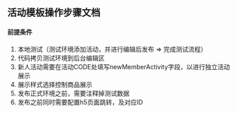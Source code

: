 ## 活动模板操作步骤文档
#### 前提条件
1. 本地测试（测试环境添加活动，并进行编辑后发布 => 完成测试流程）
2. 代码拷贝测试环境到后台编辑区
3. 新人活动需要在活动CODE处填写newMemberActivity字段，以进行独立活动展示
4. 展示样式选择控制商品展示
5. 发布正式环境之前，需要注释掉测试数据
6. 发布之前同时需要配置h5页面跳转，及对应ID

